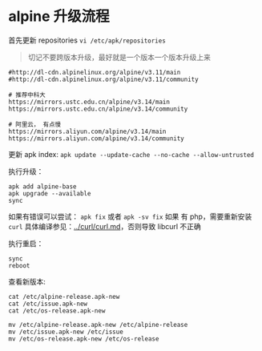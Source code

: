 # alpine 升级流程

首先更新 repositories
`vi /etc/apk/repositories`

> 切记不要跨版本升级，最好就是一个版本一个版本升级上来

```
#http://dl-cdn.alpinelinux.org/alpine/v3.11/main
#http://dl-cdn.alpinelinux.org/alpine/v3.11/community

# 推荐中科大
https://mirrors.ustc.edu.cn/alpine/v3.14/main
https://mirrors.ustc.edu.cn/alpine/v3.14/community

# 阿里云， 有点慢
https://mirrors.aliyun.com/alpine/v3.14/main
https://mirrors.aliyun.com/alpine/v3.14/community

```

更新 apk index: `apk update --update-cache --no-cache --allow-untrusted`

执行升级： 
```
apk add alpine-base
apk upgrade --available
sync
```


如果有错误可以尝试： `apk fix` 或者 `apk -sv fix`
如果 有 php，需要重新安装 `curl` 具体编译参见：[../curl/curl.md](../curl/curl.md)，否则导致 libcurl 不正确

执行重启：

```
sync
reboot
```

查看新版本:

```
cat /etc/alpine-release.apk-new
cat /etc/issue.apk-new
cat /etc/os-release.apk-new

mv /etc/alpine-release.apk-new /etc/alpine-release
mv /etc/issue.apk-new /etc/issue
mv /etc/os-release.apk-new /etc/os-release
```
